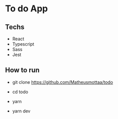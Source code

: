 # To do App 

## Techs 

  - React 
  - Typescript
  - Sass
  - Jest 


## How to run

- git clone https://github.com/Matheusmottaa/todo

- cd todo

- yarn 

- yarn dev